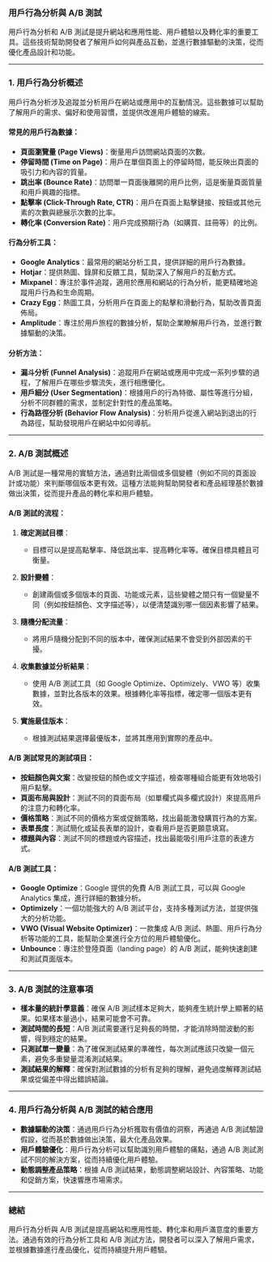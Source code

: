 ### **用戶行為分析與 A/B 測試**

用戶行為分析和 A/B 測試是提升網站和應用性能、用戶體驗以及轉化率的重要工具。這些技術幫助開發者了解用戶如何與產品互動，並進行數據驅動的決策，從而優化產品設計和功能。

---

### **1. 用戶行為分析概述**

用戶行為分析涉及追蹤並分析用戶在網站或應用中的互動情況。這些數據可以幫助了解用戶的需求、偏好和使用習慣，並提供改進用戶體驗的線索。

#### **常見的用戶行為數據：**

- **頁面瀏覽量 (Page Views)**：衡量用戶訪問網站頁面的次數。
- **停留時間 (Time on Page)**：用戶在單個頁面上的停留時間，能反映出頁面的吸引力和內容的質量。
- **跳出率 (Bounce Rate)**：訪問單一頁面後離開的用戶比例，這是衡量頁面質量和用戶興趣的指標。
- **點擊率 (Click-Through Rate, CTR)**：用戶在頁面上點擊鏈接、按鈕或其他元素的次數與總展示次數的比率。
- **轉化率 (Conversion Rate)**：用戶完成預期行為（如購買、註冊等）的比例。

#### **行為分析工具：**

- **Google Analytics**：最常用的網站分析工具，提供詳細的用戶行為數據。
- **Hotjar**：提供熱圖、錄屏和反饋工具，幫助深入了解用戶的互動方式。
- **Mixpanel**：專注於事件追蹤，適用於應用和網站的行為分析，能更精確地追蹤用戶行為和生命周期。
- **Crazy Egg**：熱圖工具，分析用戶在頁面上的點擊和滑動行為，幫助改善頁面佈局。
- **Amplitude**：專注於用戶旅程的數據分析，幫助企業瞭解用戶行為，並進行數據驅動的決策。

#### **分析方法：**

- **漏斗分析 (Funnel Analysis)**：追蹤用戶在網站或應用中完成一系列步驟的過程，了解用戶在哪些步驟流失，進行相應優化。
- **用戶細分 (User Segmentation)**：根據用戶的行為特徵、屬性等進行分組，分析不同群體的需求，並制定針對性的產品策略。
- **行為路徑分析 (Behavior Flow Analysis)**：分析用戶從進入網站到退出的行為路徑，幫助發現用戶在網站中如何導航。

---

### **2. A/B 測試概述**

A/B 測試是一種常用的實驗方法，通過對比兩個或多個變體（例如不同的頁面設計或功能）來判斷哪個版本更有效。這種方法能夠幫助開發者和產品經理基於數據做出決策，從而提升產品的轉化率和用戶體驗。

#### **A/B 測試的流程：**

1. **確定測試目標**：
   - 目標可以是提高點擊率、降低跳出率、提高轉化率等。確保目標具體且可衡量。
  
2. **設計變體**：
   - 創建兩個或多個版本的頁面、功能或元素，這些變體之間只有一個變量不同（例如按鈕顏色、文字描述等），以便清楚識別哪一個因素影響了結果。
  
3. **隨機分配流量**：
   - 將用戶隨機分配到不同的版本中，確保測試結果不會受到外部因素的干擾。
  
4. **收集數據並分析結果**：
   - 使用 A/B 測試工具（如 Google Optimize、Optimizely、VWO 等）收集數據，並對比各版本的效果。根據轉化率等指標，確定哪一個版本更有效。
  
5. **實施最佳版本**：
   - 根據測試結果選擇最優版本，並將其應用到實際的產品中。

#### **A/B 測試常見的測試項目：**

- **按鈕顏色與文案**：改變按鈕的顏色或文字描述，檢查哪種組合能更有效地吸引用戶點擊。
- **頁面布局與設計**：測試不同的頁面布局（如單欄式與多欄式設計）來提高用戶的注意力和轉化率。
- **價格策略**：測試不同的價格方案或促銷策略，找出最能激發購買行為的方案。
- **表單長度**：測試簡化或延長表單的設計，查看用戶是否更願意填寫。
- **標題與內容**：測試不同的標題或內容描述，找出最能吸引用戶注意的表達方式。

#### **A/B 測試工具：**

- **Google Optimize**：Google 提供的免費 A/B 測試工具，可以與 Google Analytics 集成，進行詳細的數據分析。
- **Optimizely**：一個功能強大的 A/B 測試平台，支持多種測試方法，並提供強大的分析功能。
- **VWO (Visual Website Optimizer)**：一款集成 A/B 測試、熱圖、用戶行為分析等功能的工具，能幫助企業進行全方位的用戶體驗優化。
- **Unbounce**：專注於登陸頁面（landing page）的 A/B 測試，能夠快速創建和測試頁面版本。

---

### **3. A/B 測試的注意事項**

- **樣本量的統計學意義**：確保 A/B 測試樣本足夠大，能夠產生統計學上顯著的結果。如果樣本量過小，結果可能會不可靠。
- **測試時間的長短**：A/B 測試需要運行足夠長的時間，才能消除時間波動的影響，得到穩定的結果。
- **只測試單一變量**：為了確保測試結果的準確性，每次測試應該只改變一個元素，避免多重變量混淆測試結果。
- **測試結果的解釋**：確保對測試數據的分析有足夠的理解，避免過度解釋測試結果或從偏差中得出錯誤結論。

---

### **4. 用戶行為分析與 A/B 測試的結合應用**

- **數據驅動的決策**：通過用戶行為分析獲取有價值的洞察，再通過 A/B 測試驗證假設，從而基於數據做出決策，最大化產品效果。
- **用戶體驗優化**：用戶行為分析可以幫助識別用戶體驗的痛點，通過 A/B 測試測試不同的解決方案，從而持續優化用戶體驗。
- **動態調整產品策略**：根據 A/B 測試結果，動態調整網站設計、內容策略、功能和促銷方案，快速響應市場需求。

---

### **總結**

用戶行為分析與 A/B 測試是提高網站和應用性能、轉化率和用戶滿意度的重要方法。通過有效的行為分析工具和 A/B 測試方法，開發者可以深入了解用戶需求，並根據數據進行產品優化，從而持續提升用戶體驗。
